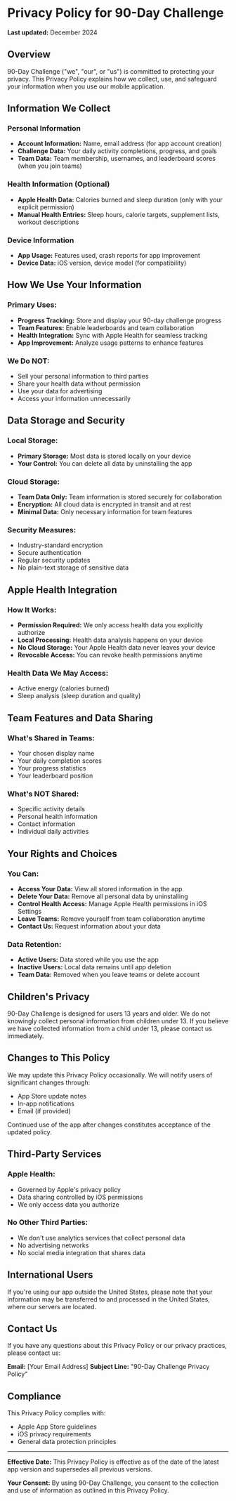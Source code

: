 # Privacy Policy for 90-Day Challenge

**Last updated:** December 2024

## Overview

90-Day Challenge ("we", "our", or "us") is committed to protecting your privacy. This Privacy Policy explains how we collect, use, and safeguard your information when you use our mobile application.

## Information We Collect

### Personal Information
- **Account Information:** Name, email address (for app account creation)
- **Challenge Data:** Your daily activity completions, progress, and goals
- **Team Data:** Team membership, usernames, and leaderboard scores (when you join teams)

### Health Information (Optional)
- **Apple Health Data:** Calories burned and sleep duration (only with your explicit permission)
- **Manual Health Entries:** Sleep hours, calorie targets, supplement lists, workout descriptions

### Device Information
- **App Usage:** Features used, crash reports for app improvement
- **Device Data:** iOS version, device model (for compatibility)

## How We Use Your Information

### Primary Uses:
- **Progress Tracking:** Store and display your 90-day challenge progress
- **Team Features:** Enable leaderboards and team collaboration
- **Health Integration:** Sync with Apple Health for seamless tracking
- **App Improvement:** Analyze usage patterns to enhance features

### We Do NOT:
- Sell your personal information to third parties
- Share your health data without permission
- Use your data for advertising
- Access your information unnecessarily

## Data Storage and Security

### Local Storage:
- **Primary Storage:** Most data is stored locally on your device
- **Your Control:** You can delete all data by uninstalling the app

### Cloud Storage:
- **Team Data Only:** Team information is stored securely for collaboration
- **Encryption:** All cloud data is encrypted in transit and at rest
- **Minimal Data:** Only necessary information for team features

### Security Measures:
- Industry-standard encryption
- Secure authentication
- Regular security updates
- No plain-text storage of sensitive data

## Apple Health Integration

### How It Works:
- **Permission Required:** We only access health data you explicitly authorize
- **Local Processing:** Health data analysis happens on your device
- **No Cloud Storage:** Your Apple Health data never leaves your device
- **Revocable Access:** You can revoke health permissions anytime

### Health Data We May Access:
- Active energy (calories burned)
- Sleep analysis (sleep duration and quality)

## Team Features and Data Sharing

### What's Shared in Teams:
- Your chosen display name
- Your daily completion scores
- Your progress statistics
- Your leaderboard position

### What's NOT Shared:
- Specific activity details
- Personal health information
- Contact information
- Individual daily activities

## Your Rights and Choices

### You Can:
- **Access Your Data:** View all stored information in the app
- **Delete Your Data:** Remove all personal data by uninstalling
- **Control Health Access:** Manage Apple Health permissions in iOS Settings
- **Leave Teams:** Remove yourself from team collaboration anytime
- **Contact Us:** Request information about your data

### Data Retention:
- **Active Users:** Data stored while you use the app
- **Inactive Users:** Local data remains until app deletion
- **Team Data:** Removed when you leave teams or delete account

## Children's Privacy

90-Day Challenge is designed for users 13 years and older. We do not knowingly collect personal information from children under 13. If you believe we have collected information from a child under 13, please contact us immediately.

## Changes to This Policy

We may update this Privacy Policy occasionally. We will notify users of significant changes through:
- App Store update notes
- In-app notifications
- Email (if provided)

Continued use of the app after changes constitutes acceptance of the updated policy.

## Third-Party Services

### Apple Health:
- Governed by Apple's privacy policy
- Data sharing controlled by iOS permissions
- We only access data you authorize

### No Other Third Parties:
- We don't use analytics services that collect personal data
- No advertising networks
- No social media integration that shares data

## International Users

If you're using our app outside the United States, please note that your information may be transferred to and processed in the United States, where our servers are located.

## Contact Us

If you have any questions about this Privacy Policy or our privacy practices, please contact us:

**Email:** [Your Email Address]
**Subject Line:** "90-Day Challenge Privacy Policy"

## Compliance

This Privacy Policy complies with:
- Apple App Store guidelines
- iOS privacy requirements
- General data protection principles

---

**Effective Date:** This Privacy Policy is effective as of the date of the latest app version and supersedes all previous versions.

**Your Consent:** By using 90-Day Challenge, you consent to the collection and use of information as outlined in this Privacy Policy.